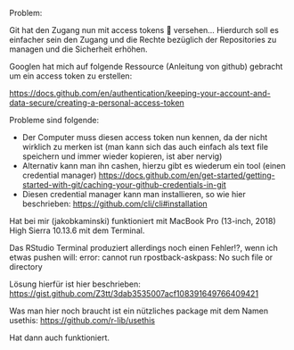 Problem:

Git hat den Zugang nun mit access tokens :key: versehen… Hierdurch soll es einfacher sein den Zugang und die Rechte bezüglich der Repositories zu managen und die Sicherheit erhöhen.

Googlen hat mich auf folgende Ressource (Anleitung von github) gebracht um ein access token zu erstellen:

https://docs.github.com/en/authentication/keeping-your-account-and-data-secure/creating-a-personal-access-token

Probleme sind folgende: 
-	Der Computer muss diesen access token nun kennen, da der nicht wirklich zu merken ist (man kann sich das auch einfach als text file speichern und immer wieder kopieren, ist aber nervig)
-	Alternativ kann man ihn cashen, hierzu gibt es wiederum ein tool (einen credential manager) https://docs.github.com/en/get-started/getting-started-with-git/caching-your-github-credentials-in-git
-	Diesen credential manager kann man installieren, so wie hier beschrieben: https://github.com/cli/cli#installation


Hat bei mir (jakobkaminski) funktioniert mit MacBook Pro (13-inch, 2018) High Sierra 10.13.6 mit dem Terminal. 


Das RStudio Terminal produziert allerdings noch einen Fehler⁉️, wenn ich etwas pushen will: error: cannot run rpostback-askpass: No such file or directory

Lösung hierfür ist hier beschrieben:  https://gist.github.com/Z3tt/3dab3535007acf108391649766409421

Was man hier noch braucht ist ein nützliches package mit dem Namen usethis: https://github.com/r-lib/usethis

Hat dann auch funktioniert. 
